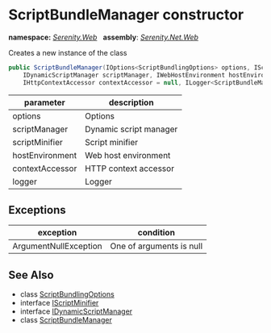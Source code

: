 # ScriptBundleManager constructor
**namespace:** *[Serenity.Web](../../README.md#serenity.web-namespace)*   **assembly**: *[Serenity.Net.Web](../../README.md)*

Creates a new instance of the class

```csharp
public ScriptBundleManager(IOptions<ScriptBundlingOptions> options, IScriptMinifier scriptMinifier, 
    IDynamicScriptManager scriptManager, IWebHostEnvironment hostEnvironment, 
    IHttpContextAccessor contextAccessor = null, ILogger<ScriptBundleManager> logger = null)
```

| parameter | description |
| --- | --- |
| options | Options |
| scriptManager | Dynamic script manager |
| scriptMinifier | Script minifier |
| hostEnvironment | Web host environment |
| contextAccessor | HTTP context accessor |
| logger | Logger |

## Exceptions

| exception | condition |
| --- | --- |
| ArgumentNullException | One of arguments is null |

## See Also

* class [ScriptBundlingOptions](../ScriptBundlingOptions.md)
* interface [IScriptMinifier](../IScriptMinifier.md)
* interface [IDynamicScriptManager](../IDynamicScriptManager.md)
* class [ScriptBundleManager](../ScriptBundleManager.md)